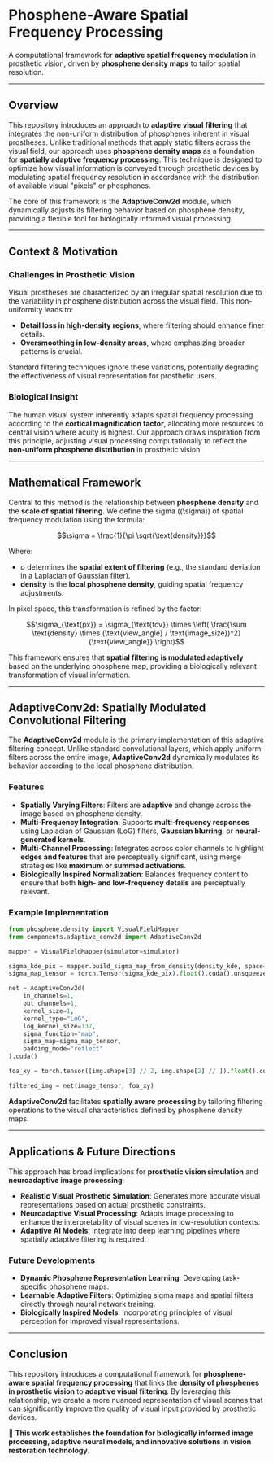 # **Phosphene-Aware Spatial Frequency Processing**  
A computational framework for **adaptive spatial frequency modulation** in prosthetic vision, driven by **phosphene density maps** to tailor spatial resolution. 

---

## **Overview**  
This repository introduces an approach to **adaptive visual filtering** that integrates the non-uniform distribution of phosphenes inherent in visual prostheses. Unlike traditional methods that apply static filters across the visual field, our approach uses **phosphene density maps** as a foundation for **spatially adaptive frequency processing**. This technique is designed to optimize how visual information is conveyed through prosthetic devices by modulating spatial frequency resolution in accordance with the distribution of available visual "pixels" or phosphenes.

The core of this framework is the **AdaptiveConv2d** module, which dynamically adjusts its filtering behavior based on phosphene density, providing a flexible tool for biologically informed visual processing.

---

## **Context & Motivation**  
### **Challenges in Prosthetic Vision**  
Visual prostheses are characterized by an irregular spatial resolution due to the variability in phosphene distribution across the visual field. This non-uniformity leads to:  
- **Detail loss in high-density regions**, where filtering should enhance finer details.
- **Oversmoothing in low-density areas**, where emphasizing broader patterns is crucial.

Standard filtering techniques ignore these variations, potentially degrading the effectiveness of visual representation for prosthetic users. 

### **Biological Insight**  
The human visual system inherently adapts spatial frequency processing according to the **cortical magnification factor**, allocating more resources to central vision where acuity is highest. Our approach draws inspiration from this principle, adjusting visual processing computationally to reflect the **non-uniform phosphene distribution** in prosthetic vision. 

---

## **Mathematical Framework**  
Central to this method is the relationship between **phosphene density** and the **scale of spatial filtering**. We define the sigma (\(\sigma\)) of spatial frequency modulation using the formula:

$$\sigma = \frac{1}{\pi \sqrt{\text{density}}}$$

Where:  
- $\sigma$ determines the **spatial extent of filtering** (e.g., the standard deviation in a Laplacian of Gaussian filter).
- **density** is the **local phosphene density**, guiding spatial frequency adjustments.

In pixel space, this transformation is refined by the factor:
```math
\sigma_{\text{px}} = \sigma_{\text{fov}} \times \left( \frac{\sum \text{density} \times (\text{view_angle} / \text{image_size})^2}{\text{view_angle}} \right)
```
This framework ensures that **spatial filtering is modulated adaptively** based on the underlying phosphene map, providing a biologically relevant transformation of visual information.

---

## **AdaptiveConv2d: Spatially Modulated Convolutional Filtering**  
The **AdaptiveConv2d** module is the primary implementation of this adaptive filtering concept. Unlike standard convolutional layers, which apply uniform filters across the entire image, **AdaptiveConv2d** dynamically modulates its behavior according to the local phosphene distribution.

### **Features**  
- **Spatially Varying Filters**: Filters are **adaptive** and change across the image based on phosphene density.
- **Multi-Frequency Integration**: Supports **multi-frequency responses** using Laplacian of Gaussian (LoG) filters, **Gaussian blurring**, or **neural-generated kernels**.
- **Multi-Channel Processing**: Integrates across color channels to highlight **edges and features** that are perceptually significant, using merge strategies like **maximum or summed activations**.
- **Biologically Inspired Normalization**: Balances frequency content to ensure that both **high- and low-frequency details** are perceptually relevant.

### **Example Implementation**  
```python
from phosphene.density import VisualFieldMapper
from components.adaptive_conv2d import AdaptiveConv2d

mapper = VisualFieldMapper(simulator=simulator)

sigma_kde_pix = mapper.build_sigma_map_from_density(density_kde, space="pixel")
sigma_map_tensor = torch.Tensor(sigma_kde_pix).float().cuda().unsqueeze(0).unsqueeze(0).detach()

net = AdaptiveConv2d(
    in_channels=1,
    out_channels=1,
    kernel_size=1,
    kernel_type="LoG",
    log_kernel_size=137,
    sigma_function="map",
    sigma_map=sigma_map_tensor,
    padding_mode="reflect"
).cuda()

foa_xy = torch.tensor([img.shape[3] // 2, img.shape[2] // ]).float().cuda().unsqueeze(0).detach()

filtered_img = net(image_tensor, foa_xy)
```

**AdaptiveConv2d** facilitates **spatially aware processing** by tailoring filtering operations to the visual characteristics defined by phosphene density maps.

---

## **Applications & Future Directions**  
This approach has broad implications for **prosthetic vision simulation** and **neuroadaptive image processing**:

- **Realistic Visual Prosthetic Simulation**: Generates more accurate visual representations based on actual prosthetic constraints.
- **Neuroadaptive Visual Processing**: Adapts image processing to enhance the interpretability of visual scenes in low-resolution contexts.
- **Adaptive AI Models**: Integrate into deep learning pipelines where spatially adaptive filtering is required.

### **Future Developments**  
- **Dynamic Phosphene Representation Learning**: Developing task-specific phosphene maps.
- **Learnable Adaptive Filters**: Optimizing sigma maps and spatial filters directly through neural network training.
- **Biologically Inspired Models**: Incorporating principles of visual perception for improved visual representations.

---

## **Conclusion**  
This repository introduces a computational framework for **phosphene-aware spatial frequency processing** that links the **density of phosphenes in prosthetic vision** to **adaptive visual filtering**. By leveraging this relationship, we create a more nuanced representation of visual scenes that can significantly improve the quality of visual input provided by prosthetic devices.

🚀 **This work establishes the foundation for biologically informed image processing, adaptive neural models, and innovative solutions in vision restoration technology.** 
